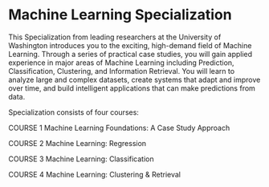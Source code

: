 # Machine Learning Specialization

This Specialization from leading researchers at the University of Washington introduces you to the exciting, high-demand field of Machine Learning. Through a series of practical case studies, you will gain applied experience in major areas of Machine Learning including Prediction, Classification, Clustering, and Information Retrieval. You will learn to analyze large and complex datasets, create systems that adapt and improve over time, and build intelligent applications that can make predictions from data.

Specialization consists of four courses:

COURSE
1
Machine Learning Foundations: A Case Study Approach

COURSE
2
Machine Learning: Regression

COURSE
3
Machine Learning: Classification

COURSE
4
Machine Learning: Clustering & Retrieval